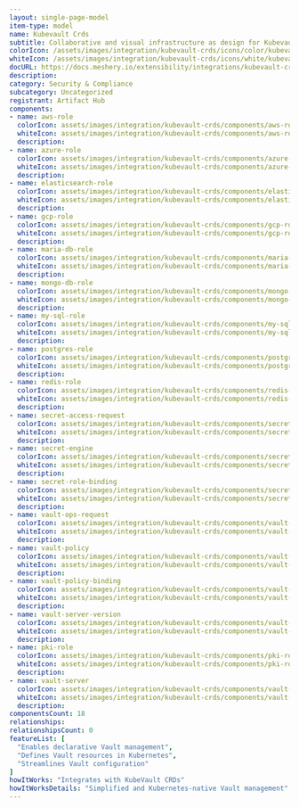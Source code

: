 ```yaml
---
layout: single-page-model
item-type: model
name: Kubevault Crds
subtitle: Collaborative and visual infrastructure as design for Kubevault Crds
colorIcon: /assets/images/integration/kubevault-crds/icons/color/kubevault-crds-color.svg
whiteIcon: /assets/images/integration/kubevault-crds/icons/white/kubevault-crds-white.svg
docURL: https://docs.meshery.io/extensibility/integrations/kubevault-crds
description: 
category: Security & Compliance
subcategory: Uncategorized
registrant: Artifact Hub
components: 
- name: aws-role
  colorIcon: assets/images/integration/kubevault-crds/components/aws-role/icons/color/aws-role-color.svg
  whiteIcon: assets/images/integration/kubevault-crds/components/aws-role/icons/white/aws-role-white.svg
  description: 
- name: azure-role
  colorIcon: assets/images/integration/kubevault-crds/components/azure-role/icons/color/azure-role-color.svg
  whiteIcon: assets/images/integration/kubevault-crds/components/azure-role/icons/white/azure-role-white.svg
  description: 
- name: elasticsearch-role
  colorIcon: assets/images/integration/kubevault-crds/components/elasticsearch-role/icons/color/elasticsearch-role-color.svg
  whiteIcon: assets/images/integration/kubevault-crds/components/elasticsearch-role/icons/white/elasticsearch-role-white.svg
  description: 
- name: gcp-role
  colorIcon: assets/images/integration/kubevault-crds/components/gcp-role/icons/color/gcp-role-color.svg
  whiteIcon: assets/images/integration/kubevault-crds/components/gcp-role/icons/white/gcp-role-white.svg
  description: 
- name: maria-db-role
  colorIcon: assets/images/integration/kubevault-crds/components/maria-db-role/icons/color/maria-db-role-color.svg
  whiteIcon: assets/images/integration/kubevault-crds/components/maria-db-role/icons/white/maria-db-role-white.svg
  description: 
- name: mongo-db-role
  colorIcon: assets/images/integration/kubevault-crds/components/mongo-db-role/icons/color/mongo-db-role-color.svg
  whiteIcon: assets/images/integration/kubevault-crds/components/mongo-db-role/icons/white/mongo-db-role-white.svg
  description: 
- name: my-sql-role
  colorIcon: assets/images/integration/kubevault-crds/components/my-sql-role/icons/color/my-sql-role-color.svg
  whiteIcon: assets/images/integration/kubevault-crds/components/my-sql-role/icons/white/my-sql-role-white.svg
  description: 
- name: postgres-role
  colorIcon: assets/images/integration/kubevault-crds/components/postgres-role/icons/color/postgres-role-color.svg
  whiteIcon: assets/images/integration/kubevault-crds/components/postgres-role/icons/white/postgres-role-white.svg
  description: 
- name: redis-role
  colorIcon: assets/images/integration/kubevault-crds/components/redis-role/icons/color/redis-role-color.svg
  whiteIcon: assets/images/integration/kubevault-crds/components/redis-role/icons/white/redis-role-white.svg
  description: 
- name: secret-access-request
  colorIcon: assets/images/integration/kubevault-crds/components/secret-access-request/icons/color/secret-access-request-color.svg
  whiteIcon: assets/images/integration/kubevault-crds/components/secret-access-request/icons/white/secret-access-request-white.svg
  description: 
- name: secret-engine
  colorIcon: assets/images/integration/kubevault-crds/components/secret-engine/icons/color/secret-engine-color.svg
  whiteIcon: assets/images/integration/kubevault-crds/components/secret-engine/icons/white/secret-engine-white.svg
  description: 
- name: secret-role-binding
  colorIcon: assets/images/integration/kubevault-crds/components/secret-role-binding/icons/color/secret-role-binding-color.svg
  whiteIcon: assets/images/integration/kubevault-crds/components/secret-role-binding/icons/white/secret-role-binding-white.svg
  description: 
- name: vault-ops-request
  colorIcon: assets/images/integration/kubevault-crds/components/vault-ops-request/icons/color/vault-ops-request-color.svg
  whiteIcon: assets/images/integration/kubevault-crds/components/vault-ops-request/icons/white/vault-ops-request-white.svg
  description: 
- name: vault-policy
  colorIcon: assets/images/integration/kubevault-crds/components/vault-policy/icons/color/vault-policy-color.svg
  whiteIcon: assets/images/integration/kubevault-crds/components/vault-policy/icons/white/vault-policy-white.svg
  description: 
- name: vault-policy-binding
  colorIcon: assets/images/integration/kubevault-crds/components/vault-policy-binding/icons/color/vault-policy-binding-color.svg
  whiteIcon: assets/images/integration/kubevault-crds/components/vault-policy-binding/icons/white/vault-policy-binding-white.svg
  description: 
- name: vault-server-version
  colorIcon: assets/images/integration/kubevault-crds/components/vault-server-version/icons/color/vault-server-version-color.svg
  whiteIcon: assets/images/integration/kubevault-crds/components/vault-server-version/icons/white/vault-server-version-white.svg
  description: 
- name: pki-role
  colorIcon: assets/images/integration/kubevault-crds/components/pki-role/icons/color/pki-role-color.svg
  whiteIcon: assets/images/integration/kubevault-crds/components/pki-role/icons/white/pki-role-white.svg
  description: 
- name: vault-server
  colorIcon: assets/images/integration/kubevault-crds/components/vault-server/icons/color/vault-server-color.svg
  whiteIcon: assets/images/integration/kubevault-crds/components/vault-server/icons/white/vault-server-white.svg
  description: 
componentsCount: 18
relationships: 
relationshipsCount: 0
featureList: [
  "Enables declarative Vault management",
  "Defines Vault resources in Kubernetes",
  "Streamlines Vault configuration"
]
howItWorks: "Integrates with KubeVault CRDs"
howItWorksDetails: "Simplified and Kubernetes-native Vault management"
---
```

